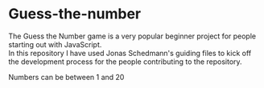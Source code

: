 # Guess-the-number

The Guess the Number game is a very popular beginner project for people starting out with JavaScript.  
In this repository I have used Jonas Schedmann's guiding files to kick off the development process for the people contributing to the repository.  

Numbers can be between 1 and 20
